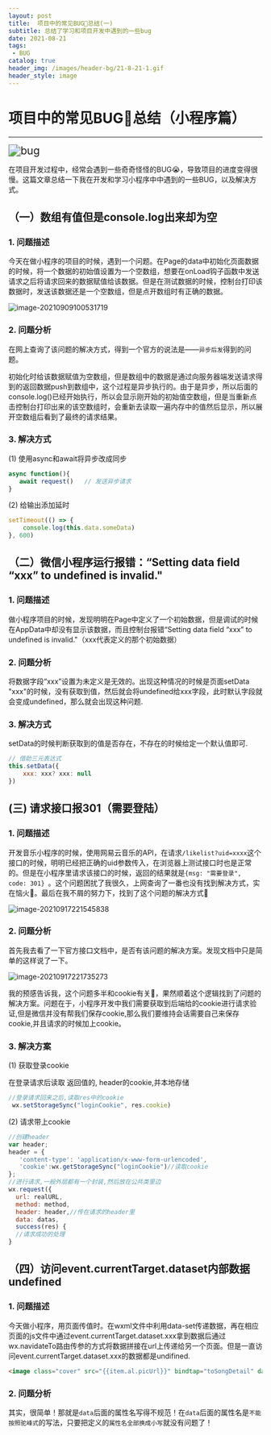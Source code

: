 ```yaml
---
layout: post
title:  项目中的常见BUG🐞总结(一)
subtitle: 总结了学习和项目开发中遇到的一些bug
date: 2021-08-21
tags:
 - BUG
catalog: true
header_img: /images/header-bg/21-8-21-1.gif
header_style: image
---
```


# 项目中的常见BUG🐞总结（小程序篇）

---

<img src="https://i.loli.net/2021/09/09/QDzws9y17ZTYAXO.png" alt="bug" style="zoom:150%;" />

在项目开发过程中，经常会遇到一些奇奇怪怪的BUG😭，导致项目的进度变得很慢。这篇文章总结一下我在开发和学习小程序中中遇到的一些BUG，以及解决方式。



## （一）数组有值但是console.log出来却为空

### 1. 问题描述

今天在做小程序的项目的时候，遇到一个问题。在Page的data中初始化页面数据的时候，将一个数据的初始值设置为一个空数组，想要在onLoad钩子函数中发送请求之后将请求回来的数据赋值给该数据。但是在测试数据的时候，控制台打印该数据时，发送该数据还是一个空数组，但是点开数组时有正确的数据。

![image-20210909100531719](https://i.loli.net/2021/09/09/eySzPoHn6tGlTZ8.png) 

### 2. 问题分析

在网上查询了该问题的解决方式，得到一个官方的说法是——`异步后发`得到的问题。

初始化时给该数据赋值为空数组，但是数组中的数据是通过向服务器端发送请求得到的返回数据push到数组中，这个过程是异步执行的。由于是异步，所以后面的console.log()已经开始执行，所以会显示刚开始的初始值空数组，但是当重新点击控制台打印出来的该空数组时，会重新去读取一遍内存中的值然后显示，所以展开空数组后看到了最终的请求结果。

### 3. 解决方式

(1) 使用async和await将异步改成同步

```javascript
async function(){
   await request()   // 发送异步请求
}
```

(2) 给输出添加延时

```javascript
setTimeout(() => {
    console.log(this.data.someData)
}, 600)
```





## （二）微信小程序运行报错：“Setting data field “xxx” to undefined is invalid."

### 1. 问题描述

做小程序项目的时候，发现明明在Page中定义了一个初始数据，但是调试的时候在AppData中却没有显示该数据，而且控制台报错“Setting data field “xxx” to undefined is invalid."（xxx代表定义的那个初始数据）

### 2. 问题分析

将数据字段“xxx”设置为未定义是无效的。出现这种情况的时候是页面setData "xxx"的时候，没有获取到值，然后就会将undefined给xxx字段，此时默认字段就会变成undefined，那么就会出现这种问题.

### 3. 解决方式

setData的时候判断获取到的值是否存在，不存在的时候给定一个默认值即可.

```javascript
// 借助三元表达式
this.setData({
    xxx: xxx? xxx: null
})
```



## (三) 请求接口报301（需要登陆）

### 1. 问题描述

开发音乐小程序的时候，使用网易云音乐的API，在请求`/likelist?uid=xxxx`这个接口的时候，明明已经把正确的uid参数传入，在浏览器上测试接口时也是正常的。但是在小程序里请求该接口的时候，返回的结果就是`{msg: "需要登录", code: 301} `。这个问题困扰了我很久，上网查询了一番也没有找到解决方式，实在恼火🤬。最后在我不屑的努力下，找到了这个问题的解决方式🤩

![image-20210917221545838](https://i.loli.net/2021/09/17/ExZyQJesmdNvu2c.png) 

### 2. 问题分析

首先我去看了一下官方接口文档中，是否有该问题的解决方案。发现文档中只是简单的这样说了一下。

![image-20210917221735273](https://i.loli.net/2021/09/17/7jd2lou4tFv1QpH.png)

我的预感告诉我，这个问题多半和cookie有关🍪，果然顺着这个逻辑找到了问题的解决方案。问题在于，小程序开发中我们需要获取到后端给的cookie进行请求验证,但是微信并没有帮我们保存cookie,那么我们要维持会话需要自己来保存cookie,并且请求的时候加上cookie。

### 3. 解决方案

(1) 获取登录cookie

在登录请求后读取 返回值的, header的cookie,并本地存储

```javascript
//登录请求回来之后,读取res中的cookie
 wx.setStorageSync("loginCookie", res.cookie)
```

(2) 请求带上cookie

```javascript
//创建header 
var header;
header = { 
   'content-type': 'application/x-www-form-urlencoded', 
   'cookie':wx.getStorageSync("loginCookie")//读取cookie
};
//进行请求,一般外层都有一个封装,然后放在公共类里边
wx.request({
  url: realURL,
  method: method,
  header: header,//传在请求的header里
  data: datas,
  success(res) {
  //请求成功的处理
}
```





## （四）访问event.currentTarget.dataset内部数据undefined

### 1. 问题描述

今天做小程序，用页面传值时。在wxml文件中利用data-set传递数据，再在相应页面的js文件中通过event.currentTarget.dataset.xxx拿到数据后通过wx.navidateTo路由传参的方式将数据拼接在url上传递给另一个页面。但是一直访问event.currentTarget.dataset.xxx的数据都是undifined.

```html
<image class="cover" src="{{item.al.picUrl}}" bindtap="toSongDetail" data-songInfo="{{item}}"></image>
```

### 2. 问题分析

其实，很简单！那就是`data`后面的属性名写得不规范！在`data`后面的属性名是`不能按照驼峰式`的写法，只要把定义的`属性名全部换成小写`就没有问题了！

